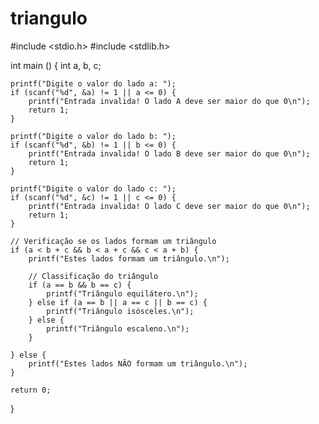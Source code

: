 # triangulo
#include <stdio.h>
#include <stdlib.h>

int main () {
    int a, b, c;
    
    printf("Digite o valor do lado a: ");
    if (scanf("%d", &a) != 1 || a <= 0) {
        printf("Entrada invalida! O lado A deve ser maior do que 0\n");
        return 1;
    }
    
    printf("Digite o valor do lado b: ");
    if (scanf("%d", &b) != 1 || b <= 0) {
        printf("Entrada invalida! O lado B deve ser maior do que 0\n");
        return 1;
    }
    
    printf("Digite o valor do lado c: ");
    if (scanf("%d", &c) != 1 || c <= 0) {
        printf("Entrada invalida! O lado C deve ser maior do que 0\n");
        return 1;
    }

    // Verificação se os lados formam um triângulo
    if (a < b + c && b < a + c && c < a + b) {
        printf("Estes lados formam um triângulo.\n");

        // Classificação do triângulo
        if (a == b && b == c) {
            printf("Triângulo equilátero.\n");
        } else if (a == b || a == c || b == c) {
            printf("Triângulo isósceles.\n");
        } else {
            printf("Triângulo escaleno.\n");
        }

    } else {
        printf("Estes lados NÃO formam um triângulo.\n");
    }

    return 0;
}
